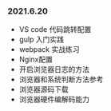 

### 2021.6.20

* VS code 代码跳转配置
* gulp 入门实践
* webpack 实战练习
* Nginx配置
* 开启浏览器日志的方法
* 浏览器和系统判断方法参考
* 浏览器源码下载
* 浏览器硬件编解码能力
  

